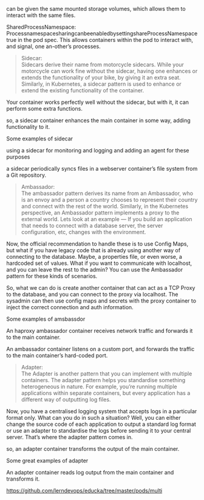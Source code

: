 can be given the same mounted storage volumes, which allows them to interact with the same files.

SharedProcessNamespace: ProcessnamespacesharingcanbeenabledbysettingshareProcessNamespace true in the pod spec. This allows containers within the pod to interact with, and signal, one an-other’s processes.

> Sidecar:   
Sidecars derive their name from motorcycle sidecars. While your motorcycle can work fine without the sidecar, having one enhances or extends the functionality of your bike, by giving it an extra seat. Similarly, in Kubernetes, a sidecar pattern is used to enhance or extend the existing functionality of the container.

Your container works perfectly well without the sidecar, but with it, it can perform some extra functions.

so, a sidecar container enhances the main container in some way, adding functionality to it.

Some examples of sidecar

using a sidecar for monitoring and logging and adding an agent for these purposes

a sidecar periodically syncs files in a webserver container’s file system from a Git repository.



> Ambassador:  
The ambassador pattern derives its name from an Ambassador, who is an envoy and a person a country chooses to represent their country and connect with the rest of the world. Similarly, in the Kubernetes perspective, an Ambassador pattern implements a proxy to the external world. Lets look at an example — If you build an application that needs to connect with a database server, the server configuration, etc, changes with the environment.

Now, the official recommendation to handle these is to use Config Maps, but what if you have legacy code that is already using another way of connecting to the database. Maybe, a properties file, or even worse, a hardcoded set of values. What if you want to communicate with localhost, and you can leave the rest to the admin? You can use the Ambassador pattern for these kinds of scenarios.

So, what we can do is create another container that can act as a TCP Proxy to the database, and you can connect to the proxy via localhost. The sysadmin can then use config maps and secrets with the proxy container to inject the correct connection and auth information.

Some examples of amsbassdor

An haproxy ambassador container receives network traffic and forwards it to the main container.

An ambassador container listens on a custom port, and forwards the traffic to the main container’s hard-coded port.



> Adapter:    
The Adapter is another pattern that you can implement with multiple containers. The adapter pattern helps you standardise something heterogeneous in nature. For example, you’re running multiple applications within separate containers, but every application has a different way of outputting log files.

Now, you have a centralised logging system that accepts logs in a particular format only. What can you do in such a situation? Well, you can either change the source code of each application to output a standard log format or use an adapter to standardise the logs before sending it to your central server. That’s where the adapter pattern comes in.

so, an adapter container transforms the output of the main container.

Some great examples of adapter

An adapter container reads log output from the main container and transforms it.

https://github.com/lerndevops/educka/tree/master/pods/multi